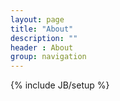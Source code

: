 ```yaml
---
layout: page
title: "About"
description: ""
header : About 
group: navigation
---
```

{% include JB/setup %}

<script type="text/javascript" src="http://www.douban.com/service/badge/tguohe/?show=collection&amp;n=8&amp;columns=4&amp;picsize=medium&amp;hideself=yes&amp;cat=book" ></script>
